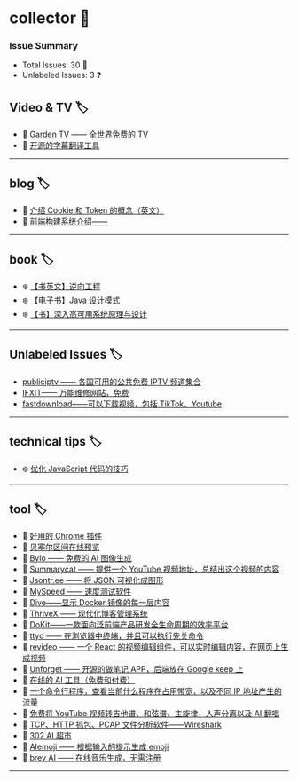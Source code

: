 # collector 📖
### Issue Summary
- Total Issues: 30 📝
- Unlabeled Issues: 3 ❓

## Video & TV 🏷️
- 🛀 [Garden TV ——  全世界免费的 TV](https://github.com/dengaye/collector/issues/39)
- 🛀 [开源的字幕翻译工具](https://github.com/dengaye/collector/issues/38)

---

## blog 🏷️
- 👯 [介绍 Cookie 和 Token 的概念（英文）](https://github.com/dengaye/collector/issues/15)
- 👯 [前端构建系统介绍——](https://github.com/dengaye/collector/issues/13)

---

## book 🏷️
- ❄️ [【书英文】逆向工程](https://github.com/dengaye/collector/issues/37)
- ❄️ [【电子书】Java 设计模式](https://github.com/dengaye/collector/issues/36)
- ❄️ [【书】深入高可用系统原理与设计](https://github.com/dengaye/collector/issues/31)

---

## Unlabeled Issues 🏷️
-  [publiciptv —— 各国可用的公共免费 IPTV 频道集合](https://github.com/dengaye/collector/issues/35)
-  [IFXIT—— 万能维修网站，免费](https://github.com/dengaye/collector/issues/34)
-  [fastdownload——可以下载视频，包括 TikTok、Youtube](https://github.com/dengaye/collector/issues/10)

---

## technical tips 🏷️
- ❄️ [优化 JavaScript 代码的技巧 ](https://github.com/dengaye/collector/issues/23)

---

## tool 🏷️
- 🍁 [好用的 Chrome 插件](https://github.com/dengaye/collector/issues/33)
- 🍁 [贝塞尔区间在线预览](https://github.com/dengaye/collector/issues/32)
- 🍁 [Bylo —— 免费的 AI 图像生成](https://github.com/dengaye/collector/issues/30)
- 🍁 [Summarycat —— 提供一个 YouTube 视频地址，总结出这个视频的内容](https://github.com/dengaye/collector/issues/29)
- 🍁 [Jsontr.ee —— 将 JSON 可视化成图形](https://github.com/dengaye/collector/issues/28)
- 🍁 [MySpeed —— 速度测试软件](https://github.com/dengaye/collector/issues/27)
- 🍁 [Dive——显示 Docker 镜像的每一层内容](https://github.com/dengaye/collector/issues/26)
- 🍁 [ThriveX —— 现代化博客管理系统](https://github.com/dengaye/collector/issues/25)
- 🍁 [DoKit——一款面向泛前端产品研发全生命周期的效率平台](https://github.com/dengaye/collector/issues/24)
- 🍁 [ttyd —— 在浏览器中终端，并且可以执行先关命令](https://github.com/dengaye/collector/issues/22)
- 🍁 [revideo —— 一个 React 的视频编辑组件，可以实时编辑内容，在网页上生成视频](https://github.com/dengaye/collector/issues/21)
- 🍁 [Unforget —— 开源的做笔记 APP，后端放在 Google keep 上](https://github.com/dengaye/collector/issues/20)
- 🍁 [在线的 AI 工具（免费和付费）](https://github.com/dengaye/collector/issues/19)
- 🍁 [一个命令行程序，查看当前什么程序在占用带宽，以及不同 IP 地址产生的流量](https://github.com/dengaye/collector/issues/18)
- 🍁 [免费将 YouTube 视频转吉他谱、和弦谱、主旋律，人声分离以及 AI 翻唱](https://github.com/dengaye/collector/issues/17)
- 🍁 [TCP、HTTP 抓包、PCAP 文件分析软件——Wireshark](https://github.com/dengaye/collector/issues/16)
- 🍁 [302 AI 超市](https://github.com/dengaye/collector/issues/14)
- 🍁 [AIemoji —— 根据输入的提示生成 emoji](https://github.com/dengaye/collector/issues/12)
- 🍁 [brev AI —— 在线音乐生成，无需注册](https://github.com/dengaye/collector/issues/11)

---

